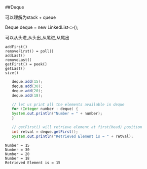 ##Deque

可以理解为stack + queue

Deque deque = new LinkedList<>();



可以从头进,从头出,从尾进,从尾出

	addFirst()
	removeFirst() = poll()
	addLast()
	removeLast()
	getFirst() = peek()
	getLast()
	size()

```java
   deque.add(15);
   deque.add(30);
   deque.add(20);
   deque.add(18);

   // let us print all the elements available in deque
   for (Integer number : deque) {
   System.out.println("Number = " + number);
   }

   // getFirst() will retrieve element at first(head) position
   int retval = deque.getFirst();
   System.out.println("Retrieved Element is = " + retval);

```
```
Number = 15
Number = 30
Number = 20
Number = 18
Retrieved Element is = 15
```
